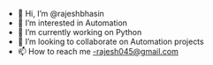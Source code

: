 - 👋 Hi, I’m @rajeshbhasin
- 👀 I’m interested in Automation
- 🌱 I’m currently working on Python 
- 💞️ I’m looking to collaborate on Automation projects
- 📫 How to reach me -rajesh045@gmail.com

<!---
rajeshbhasin/rajeshbhasin is a ✨ special ✨ repository because its `README.md` (this file) appears on your GitHub profile.
You can click the Preview link to take a look at your changes.
--->
